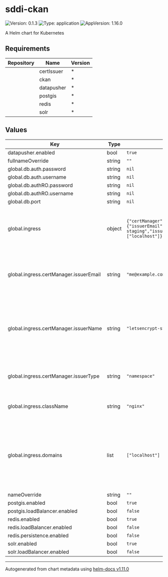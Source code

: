 # sddi-ckan

![Version: 0.1.3](https://img.shields.io/badge/Version-0.1.3-informational?style=flat-square) ![Type: application](https://img.shields.io/badge/Type-application-informational?style=flat-square) ![AppVersion: 1.16.0](https://img.shields.io/badge/AppVersion-1.16.0-informational?style=flat-square)

A Helm chart for Kubernetes

## Requirements

| Repository | Name | Version |
|------------|------|---------|
|  | certIssuer | * |
|  | ckan | * |
|  | datapusher | * |
|  | postgis | * |
|  | redis | * |
|  | solr | * |

## Values

| Key | Type | Default | Description |
|-----|------|---------|-------------|
| datapusher.enabled | bool | `true` |  |
| fullnameOverride | string | `""` | Override fullname |
| global.db.auth.password | string | `nil` |  |
| global.db.auth.username | string | `nil` |  |
| global.db.authRO.password | string | `nil` |  |
| global.db.authRO.username | string | `nil` |  |
| global.db.port | string | `nil` |  |
| global.ingress | object | `{"certManager":{"issuerEmail":"me@example.com","issuerName":"letsencrypt-staging","issuerType":"namespace"},"className":"nginx","domains":["localhost"]}` | Fully qualified domain name, used for all Ingress routes. Use localhost for local testing deployments. |
| global.ingress.certManager.issuerEmail | string | `"me@example.com"` | eMail address for ACME registration with Let's Encrypt. Only used for issuerType = namespace. |
| global.ingress.certManager.issuerName | string | `"letsencrypt-staging"` | Name of the Issuer to use. For certManager.type = namespace `letsencrypt-staging`, `letsencrypt-production` and `self-signed` are available. |
| global.ingress.certManager.issuerType | string | `"namespace"` | Type of [cert-manager](https://cert-manager.io/docs/) Issuer: Use either "namespace" or "cluster". |
| global.ingress.className | string | `"nginx"` | Name of the [IngressClass](https://kubernetes.io/docs/concepts/services-networking/ingress/#ingress-class) to use in Ingress routes. |
| global.ingress.domains | list | `["localhost"]` | List of [FQDNs](https://de.wikipedia.org/wiki/Fully-Qualified_Host_Name) for this Ingress. Note: All FQDNs will be used for Ingress hosts and TLS certificate. The global setting overwrites this setting in subcharts. |
| nameOverride | string | `""` | Override name |
| postgis.enabled | bool | `true` |  |
| postgis.loadBalancer.enabled | bool | `false` |  |
| redis.enabled | bool | `true` |  |
| redis.loadBalancer.enabled | bool | `false` |  |
| redis.persistence.enabled | bool | `false` |  |
| solr.enabled | bool | `true` |  |
| solr.loadBalancer.enabled | bool | `false` |  |

----------------------------------------------
Autogenerated from chart metadata using [helm-docs v1.11.0](https://github.com/norwoodj/helm-docs/releases/v1.11.0)

